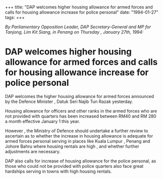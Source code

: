 +++ 
title: "DAP welcomes higher housing allowance for armed forces and calls for housing allowance increase for police  personal"
date: "1994-01-27"
tags:
+++

_By Parliamentary Opposition Leader, DAP Secretary-General and MP for Tanjong, Lim Kit Siang, in Penang on Thursday , January  27th, 1994:_

# DAP welcomes higher housing allowance for armed forces and calls for housing allowance increase for police  personal

DAP welcomes the higher housing allowance for armed forces announced by the Defence Minister , Datuk Seri Najib Tun Razak yesterday.</u>

Housing allowance for officers and other ranks in the armed forces who are not provided with quarters has been increased between RM40 and RM 280 a month effective January 1 this year.

However , the Ministry of Defence should undertake a further review to ascertain as to whether the increase in housing allowance is adequate for armed forces personal serving in places like Kuala Lumpur , Penang and Johore Bahru where housing rentals are high , and whether further adjustments are necessary.

DAP also calls for increase of housing allowance for the police personal, as those who could not be provided with police quarters also face great hardships serving in towns with high housing rentals.
 
